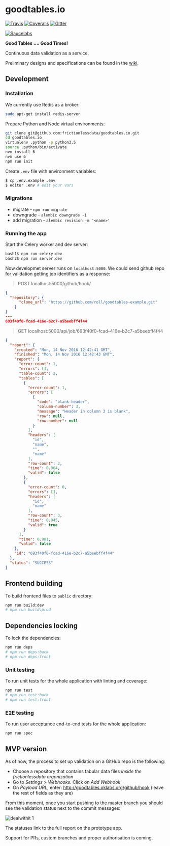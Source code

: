 # goodtables.io

[![Travis](https://img.shields.io/travis/frictionlessdata/goodtables.io/master.svg)](https://travis-ci.org/frictionlessdata/goodtables.io)
[![Coveralls](http://img.shields.io/coveralls/frictionlessdata/goodtables.io.svg?branch=master)](https://coveralls.io/r/frictionlessdata/goodtables.io?branch=master)
[![Gitter](https://img.shields.io/gitter/room/frictionlessdata/chat.svg)](https://gitter.im/frictionlessdata/chat)

[![Saucelabs](https://saucelabs.com/browser-matrix/goodtables.io.svg)](https://saucelabs.com/u/goodtables.io)

**Good Tables == Good Times!**

Continuous data validation as a service.

Preliminary designs and specifications can be found in the [wiki](https://github.com/frictionlessdata/goodtables.io/wiki).

## Development

### Installation

We currently use Redis as a broker:

```bash
sudo apt-get install redis-server
```

Prepare Python and Node virtual environments:

```bash
git clone git@github.com:frictionlessdata/goodtables.io.git
cd goodtables.io
virtualenv .python -p python3.5
source .python/bin/activate
nvm install 6
nvm use 6
npm run init
```

Create `.env` file with environment variables:

```bash
$ cp .env.example .env
$ editor .env # edit your vars

```

### Migrations

- migrate - `npm run migrate`
- downgrade - `alembic downgrade -1`
- add migration - `alembic revision -m '<name>'`

### Running the app

Start the Celery worker and dev server:

```bash
bash1$ npm run celery:dev
bash2$ npm run server:dev
```

Now developmet server runs on `localhost:5000`. We could send github repo for validation getting job identifiers as a response:

> POST localhost:5000/github/hook/

```json
{
  "repository": {
      "clone_url": "https://github.com/roll/goodtables-example.git"
    }
}
---
693f40f0-fcad-416e-b2c7-a5beebff4f44
```

> GET localhost:5000/api/job/693f40f0-fcad-416e-b2c7-a5beebff4f44

```json
{
  "report": {
    "created": "Mon, 14 Nov 2016 12:42:41 GMT",
    "finished": "Mon, 14 Nov 2016 12:42:43 GMT",
    "report": {
      "error-count": 1,
      "errors": [],
      "table-count": 2,
      "tables": [
        {
          "error-count": 1,
          "errors": [
            {
              "code": "blank-header",
              "column-number": 3,
              "message": "Header in column 3 is blank",
              "row": null,
              "row-number": null
            }
          ],
          "headers": [
            "id",
            "name",
            "",
            "name"
          ],
          "row-count": 2,
          "time": 0.964,
          "valid": false
        },
        {
          "error-count": 0,
          "errors": [],
          "headers": [
            "id",
            "name"
          ],
          "row-count": 3,
          "time": 0.945,
          "valid": true
        }
      ],
      "time": 0.981,
      "valid": false
    },
    "id": "693f40f0-fcad-416e-b2c7-a5beebff4f44"
  },
  "status": "SUCCESS"
}
```

## Frontend building

To build frontend files to `public` directory:

```bash
npm run build:dev
# npm run build:prod

```

## Dependencies locking

To lock the dependencies:

```bash
npm run deps
# npm run deps:back
# npm run deps:front
```

### Unit testing

To run unit tests for the whole application with linting and coverage:

```bash
npm run test
# npm run test:back
# npm run test:front
```

### E2E testing

To run user acceptance end-to-end tests for the whole application:

```bash
npm run spec
```

## MVP version

As of now, the process to set up validation on a GitHub repo is the following:

* Choose a repository that contains tabular data files *inside the frictionlessdata organization*
* Go to *Settings* > *Webhooks*. Click on *Add Webhook*
* On *Payload URL*, enter: http://goodtables.oklabs.org/github/hook (leave the rest of fields as they are)

From this moment, once you start pushing to the master branch you should see the validation status next to the commit messages:

![dealwithit 1](https://cloud.githubusercontent.com/assets/200230/20802449/001ee8c4-b7e4-11e6-9e8b-b88390a659c7.png)

The statuses link to the full report on the prototype app.

Support for PRs, custom branches and proper authorisation is coming.
